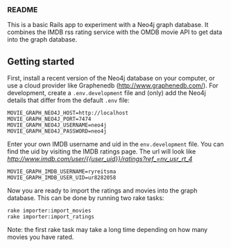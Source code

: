 ### README

This is a basic Rails app to experiment with a Neo4j graph database. It combines the IMDB rss rating service with the OMDB movie API to get data into the graph database. 

## Getting started
First, install a recent version of the Neo4j database on your computer, or use a cloud provider like Graphenedb (http://www.graphenedb.com/). For development, create a `.env.development` file and (only) add the Neo4j details that differ from the default `.env` file: 

```
MOVIE_GRAPH_NEO4J_HOST=http://localhost
MOVIE_GRAPH_NEO4J_PORT=7474
MOVIE_GRAPH_NEO4J_USERNAME=neo4j
MOVIE_GRAPH_NEO4J_PASSWORD=neo4j
```

Enter your own IMDB username and uid in the `env.development` file. You can find the uid by visiting the IMDB ratings page. The url will look like *http://www.imdb.com/user/{{user_uid}}/ratings?ref_=nv_usr_rt_4* 

```
MOVIE_GRAPH_IMDB_USERNAME=ryreitsma
MOVIE_GRAPH_IMDB_USER_UID=ur8282058
```

Now you are ready to import the ratings and movies into the graph database. This can be done by running two rake tasks:

```
rake importer:import_movies
rake importer:import_ratings
```

Note: the first rake task may take a long time depending on how many movies you have rated.

